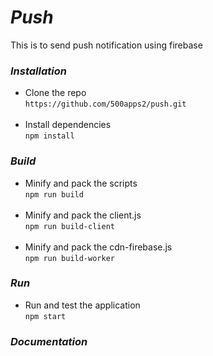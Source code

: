# _Push_
This is to send push notification using firebase 

### _Installation_
* Clone the repo<br/>
  ```https://github.com/500apps2/push.git```<br/><br/>
* Install dependencies<br/>
  ```npm install```
### _Build_
* Minify and pack the scripts<br/>
 ```npm run build```<br/><br/>
 * Minify and pack the client.js<br/>
 ```npm run build-client```<br/><br/>
 * Minify and pack the cdn-firebase.js<br/>
 ```npm run build-worker```
### _Run_
* Run and test the application<br/>
  ```npm start```
### _Documentation_
